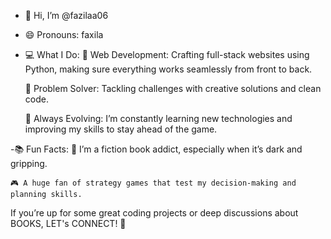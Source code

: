 - 👋 Hi, I’m @fazilaa06
- 😄 Pronouns: faxila
- 💻 What I Do:
    👀 Web Development: Crafting full-stack websites using Python, making sure everything works seamlessly from front to back.
  
    🐍 Problem Solver: Tackling challenges with creative solutions and clean code.
  
    🌱 Always Evolving: I’m constantly learning new technologies and improving my skills to stay ahead of the game.
  
-📚 Fun Facts:
    😬 I’m a fiction book addict, especially when it’s dark and gripping.
    
    🎮 A huge fan of strategy games that test my decision-making and planning skills.
If you’re up for some great coding projects or deep discussions about BOOKS, LET's CONNECT! 🚀

<!---
fazilaa06/fazilaa06 is a ✨ special ✨ repository because its `README.md` (this file) appears on your GitHub profile.
You can click the Preview link to take a look at your changes.
--->

